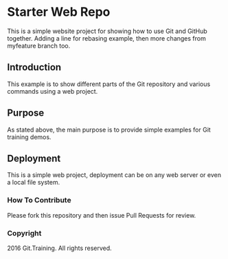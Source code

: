 # Starter Web Repo

This is a simple website project for showing how to use Git and GitHub together. Adding a line for rebasing example, then more changes from myfeature branch too.

## Introduction

This example is to show different parts of the Git repository and various commands using a web project.

## Purpose

As stated above, the main purpose is to provide simple examples for Git training demos.

## Deployment

This is a simple web project, deployment can be on any web server or even a local file system.

### How To Contribute

Please fork this repository and then issue Pull Requests for review.

### Copyright

2016 Git.Training. All rights reserved.

